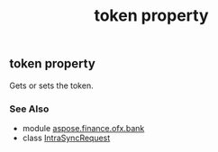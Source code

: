 ﻿---
title: token property
second_title: Aspose.Finance for Python via .NET API References
description: 
type: docs
weight: 80
url: /python-net/aspose.finance.ofx.bank/intrasyncrequest/token/
is_root: false
---

## token property


Gets or sets the token.

### See Also
* module [aspose.finance.ofx.bank](../../)
* class [IntraSyncRequest](/finance/python-net/aspose.finance.ofx.bank/intrasyncrequest)
